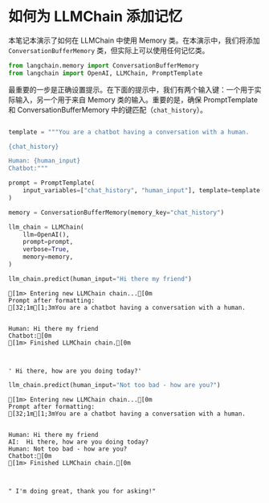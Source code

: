 # 如何为 LLMChain 添加记忆

本笔记本演示了如何在 LLMChain 中使用 Memory 类。在本演示中，我们将添加 `ConversationBufferMemory` 类，但实际上可以使用任何记忆类。

```python
from langchain.memory import ConversationBufferMemory
from langchain import OpenAI, LLMChain, PromptTemplate
```

最重要的一步是正确设置提示。在下面的提示中，我们有两个输入键：一个用于实际输入，另一个用于来自 Memory 类的输入。重要的是，确保 PromptTemplate 和 ConversationBufferMemory 中的键匹配（`chat_history`）。

```python

template = """You are a chatbot having a conversation with a human.

{chat_history}

Human: {human_input}
Chatbot:"""

prompt = PromptTemplate(
    input_variables=["chat_history", "human_input"], template=template
)

memory = ConversationBufferMemory(memory_key="chat_history")
```

```python
llm_chain = LLMChain(
    llm=OpenAI(),
    prompt=prompt,
    verbose=True,
    memory=memory,
)
```

```python
llm_chain.predict(human_input="Hi there my friend")
```

    
    
    [1m> Entering new LLMChain chain...[0m
    Prompt after formatting:
    [32;1m[1;3mYou are a chatbot having a conversation with a human.


    Human: Hi there my friend
    Chatbot:[0m
    [1m> Finished LLMChain chain.[0m



    ' Hi there, how are you doing today?'


```python
llm_chain.predict(human_input="Not too bad - how are you?")
```

    
    
    [1m> Entering new LLMChain chain...[0m
    Prompt after formatting:
    [32;1m[1;3mYou are a chatbot having a conversation with a human.


    Human: Hi there my friend
    AI:  Hi there, how are you doing today?
    Human: Not too bad - how are you?
    Chatbot:[0m
    [1m> Finished LLMChain chain.[0m



    " I'm doing great, thank you for asking!"


